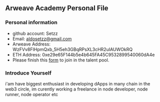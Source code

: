 ## Arweave Academy Personal File

### Personal information

- github account: Setzz
- Email: aldosetzz@gmail.com
- Arweave Address: WzFVv8FIHpmQxb_5H5eh3GBqRPsXL3cHR2uIAUWOkRQ
- ETH Address: 0xe29e65F144b5e4b645FA45C9532899540060dA4e
- Please finish this [form](https://docs.google.com/forms/d/e/1FAIpQLSfWA5fIIcBgmRppm3jNz5vmf9Mai_QMVil-2pO4r7YKn_Zhtw/viewform?usp=sf_link) to join in the talent pool.

### Introduce Yourself
 i'am have biggest enthusiast in developing dApps in many chain in the web3 circle, im curently working a freelance in node developer, node runner, node operator etc
